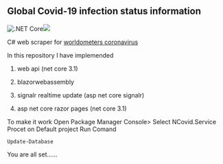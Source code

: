 Global Covid-19 infection status information 
------
![.NET Core](https://github.com/emonarafat/ncovGlobalInfo/workflows/.NET%20Core/badge.svg?branch=master)![](https://vistr.dev/badge?repo=emonarafat.ncovGlobalInfo)

C#  web scraper for   [worldometers coronavirus](https://www.worldometers.info/coronavirus/ "worldometers coronavirus") 


In this repository I have implemended

1. web api (net core 3.1)

2. blazorwebassembly

3. signalr realtime update  (asp net core signalr)

4. asp net core razor pages  (net core 3.1)

To make it work Open Package Manager Console> Select NCovid.Service Procet on Default project 
Run Comand 

```
Update-Database
```
You are all set......
